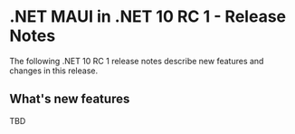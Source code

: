 # .NET MAUI in .NET 10 RC 1 - Release Notes

The following .NET 10 RC 1 release notes describe new features and changes in this release.

## What's new features

TBD
